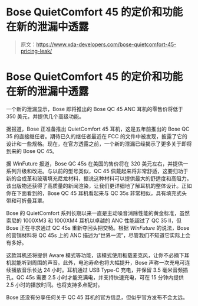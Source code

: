 # Bose QuietComfort 45 的定价和功能在新的泄漏中透露

> 原文：<https://www.xda-developers.com/bose-quietcomfort-45-pricing-leak/>

# Bose QuietComfort 45 的定价和功能在新的泄漏中透露

一个新的泄漏显示，Bose 即将推出的 Bose QC 45 ANC 耳机的零售价将低于 350 美元，并提供几个高级功能。

据报道，Bose 正准备推出 QuietComfort 45 耳机，这是五年前推出的 Bose QC 35 的直接继任者。期待已久的继任者最近在 FCC 的文件中被发现，披露了它的设计和一些规格。现在，在官方透露之前，一个新的泄漏已经揭示了更多关于即将到来的 Bose QC 45。

据 WinFuture 报道，Bose QC 45s 在美国的售价将在 320 美元左右，并提供一系列升级和改进。与以前的型号类似，QC 45 佩戴起来将非常舒适，这要归功于新的合成革和玻璃填充尼龙材料，据说这种材料可以提供最大的舒适度和高阻力。该出版物还获得了高质量的新闻渲染，让我们更详细地了解耳机的整体设计。正如你在下面看到的，Bose QC 45 耳机看起来与 QC 35s 非常相似，具有填充式头带和可折叠耳罩。

Bose 的 QuietComfort 系列长期以来一直是主动噪音消除性能的黄金标准，虽然索尼的 1000XM3 和 1000XM4 耳机以卓越的 ANC 性能超过了 QC 35 II，但 Bose 正在寻求通过 QC 45s 重新夺回头把交椅。根据 *WinFuture* 的说法，Bose 的营销材料将 QC 45s 上的 ANC 描述为“世界一流”，尽管我们不知道它实际上会有多好。

这款耳机还将提供 Aware 模式等功能，该模式使用板载麦克风，让你不必摘下耳机就能听到周围的声音。此外，电池寿命也将大幅提升，Bose 声称一次充电可连续播放音乐长达 24 小时。耳机通过 USB Type-C 充电，并保留 3.5 毫米音频插孔。QC 45s 需要 2.5 小时才能充满电，并支持快速充电，可在 15 分钟内提供 2.5 小时的播放时间。也将支持多点配对。

Bose 还没有分享任何关于 QC 45 耳机的官方信息，但似乎官方发布不会太远。